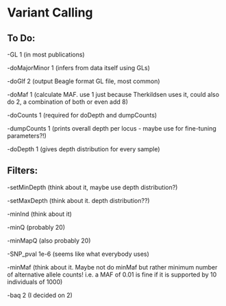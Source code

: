 # Variant Calling

## To Do:

-GL 1 (in most publications)

-doMajorMinor 1 (infers from data itself using GLs)

-doGlf 2 (output Beagle format GL file, most common)

-doMaf 1 (calculate MAF. use 1 just because Therkildsen uses it, could also do 2, a combination of both or even add 8)

-doCounts 1 (required for doDepth and dumpCounts)

-dumpCounts 1 (prints overall depth per locus - maybe use for fine-tuning parameters?!)

-doDepth 1 (gives depth distribution for every sample)

## Filters:

-setMinDepth (think about it, maybe use depth distribution?)

-setMaxDepth (think about it. depth distribution??)

-minInd (think about it)

-minQ (probably 20)

-minMapQ (also probably 20)

-SNP_pval 1e-6 (seems like what everybody uses)

-minMaf (think about it. Maybe not do minMaf but rather minimum number of alternative allele counts! i.e. a MAF of 0.01 is fine if it is supported by 10 individuals of 1000)

-baq 2 (I decided on 2)
